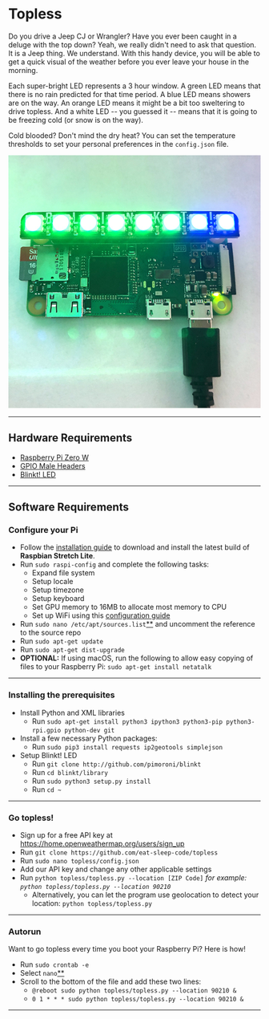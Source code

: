 # Topless
Do you drive a Jeep CJ or Wrangler?  Have you ever been caught in a deluge with the top down?   Yeah, we really didn't need to ask that question.   It is a Jeep thing.   We understand.   With this handy device, you will be able to get a quick visual of the weather before you ever leave your house in the morning.

Each super-bright LED represents a 3 hour window.   A green LED means that there is no rain predicted for that time period.   A blue LED means showers are on the way.   An orange LED means it might be a bit too sweltering to drive topless.    And a white LED -- you guessed it -- means that it is going to be freezing cold (or snow is on the way).

Cold blooded?  Don't mind the dry heat?  You can set the temperature thresholds to set your personal preferences in the `config.json` file.

![alt text](https://github.com/eat-sleep-code/topless/blob/master/topless.jpg)

___

## Hardware Requirements
* [Raspberry Pi Zero W](https://www.adafruit.com/product/3400)
* [GPIO Male Headers](https://www.adafruit.com/product/3413)
* [Blinkt! LED](https://www.adafruit.com/product/3195)

___

## Software Requirements
### Configure your Pi ###
* Follow the [installation guide](https://www.raspberrypi.org/downloads/raspbian/) to download and install the latest build of **Raspbian Stretch Lite**.
* Run `sudo raspi-config` and complete the following tasks:
  * Expand file system
  * Setup locale
  * Setup timezone
  * Setup keyboard
  * Set GPU memory to 16MB to allocate most memory to CPU
  * Set up WiFi using this [configuration guide](https://www.raspberrypi.org/documentation/configuration/wireless/wireless-cli.md)
* Run `sudo nano /etc/apt/sources.list`[\*\*](https://www.nano-editor.org/dist/v2.8/nano.html) and uncomment the reference to the source repo 
* Run `sudo apt-get update`
* Run `sudo apt-get dist-upgrade`
* **OPTIONAL:** If using macOS, run the following to allow easy copying of files to your Raspberry Pi: `sudo apt-get install netatalk`
___

### Installing the prerequisites ###
* Install Python and XML libraries
  * Run `sudo apt-get install python3 ipython3 python3-pip python3-rpi.gpio python-dev git`
* Install a few necessary Python packages:
  * Run `sudo pip3 install requests ip2geotools simplejson`
* Setup Blinkt! LED
  * Run `git clone http://github.com/pimoroni/blinkt`
  * Run `cd blinkt/library`
  * Run `sudo python3 setup.py install`
  * Run `cd ~`
___

### Go topless! ###
* Sign up for a free API key at https://home.openweathermap.org/users/sign_up
* Run `git clone https://github.com/eat-sleep-code/topless`
* Run `sudo nano topless/config.json`
* Add our API key and change any other applicable settings
* Run `python topless/topless.py --location [ZIP Code]`   _for example: `python topless/topless.py --location 90210`_
    * Alternatively, you can let the program use geolocation to detect your location: `python topless/topless.py`
___

### Autorun ###
Want to go topless every time you boot your Raspberry Pi?  Here is how!
* Run `sudo crontab -e`
* Select `nano`[\*\*](https://www.nano-editor.org/dist/v2.8/nano.html)
* Scroll to the bottom of the file and add these two lines:
    * `@reboot sudo python topless/topless.py --location 90210 &`
    * `0 1 * * * sudo python topless/topless.py --location 90210 &`
___
